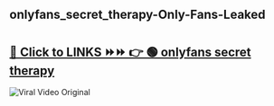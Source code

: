 
 ## onlyfans_secret_therapy-Only-Fans-Leaked

# <h2><a href="https://clipsfans.com/onlyfans_secret_therapy&ref=git">🔗 Click to LINKS ⏩⏩ 👉 🟢 onlyfans secret therapy </a></h2>

<a href="https://clipsfans.com/onlyfans_secret_therapy&ref=git" rel="nofollow" data-target="animated-image.originalLink"><img src="https://i.ibb.co.com/xMMVF88/686577567.gif" alt="Viral Video Original" style="max-width: 100%; display: inline-block;" data-target="animated-image.originalImage"></a>
